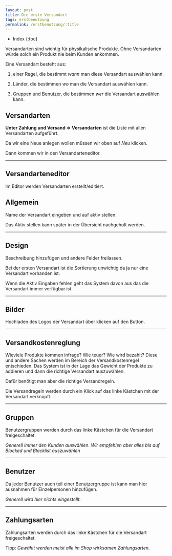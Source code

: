 ```yaml
---
layout: post
title: Die erste Versandart
tags: erstbenutzung
permalink: /erstbenutzung/:title
---
```



+ Index
{:toc}


Versandarten sind wichtig für physikalische Produkte. Ohne Versandarten würde solch ein  Produkt nie beim Kunden ankommen.


Eine Versandart besteht aus:


1. einer Regel, die bestimmt *wann* man diese Versandart auswählen kann.


2. Länder, die bestimmen *wo* man die Versandart auswählen kann.


3. Gruppen und Benutzer, die bestimmen *wer* die Versandart auswählen kann.   


## Versandarten


**Unter Zahlung und Versand => Versandarten** ist die Liste mit allen Versandarten aufgeführt.


Da wir eine Neue anlegen wollen müssen wir oben auf *Neu* klicken.


Dann kommen wir in den Versandarteneditor.


---


## Versandarteneditor


Im Editor werden Versandarten erstellt/editiert.


## Allgemein


Name der Versandart eingeben und auf aktiv stellen.


Das Aktiv stellen kann später in der Übersicht nachgeholt werden.


---


## Design


Beschreibung hinzufügen und andere Felder freilassen.


Bei der ersten Versandart ist die Sortierung unwichtig da ja nur eine Versandart vorhanden ist.


Wenn die Aktiv Eingaben fehlen geht das System davon aus das die Versandart immer verfügbar ist.


---


## Bilder


Hochladen des Logos der Versandart über klicken auf den Button.


---


## Versandkostenreglung


Wieviele Produkte kommen infrage? Wie teuer? Wie wird bezahlt?
Diese und andere Sachen werden im Bereich der Versandkostenregel entschieden.
Das System ist in der Lage das Gewicht der Produkte zu addieren und dann die richtige Versandart auszuwählen.


Dafür benötigt man aber die richtige Versandregeln.


Die Versandregeln werden durch ein Klick auf das linke Kästchen mit der Versandart verknüpft. 


---


## Gruppen 


Benutzergruppen werden durch das linke Kästchen für die Versandart freigeschaltet.


*Generell immer den Kunden auswählen. Wir empfehlen aber alles bis auf Blocked und Blacklist auszuwählen*


---


## Benutzer 


Da jeder Benutzer auch teil einer Benutzergruppe ist kann man hier ausnahmen für Einzelpersonen hinzufügen.


*Generell wird hier nichts eingestellt.*


---


## Zahlungsarten


Zahlungsarten werden durch das linke Kästchen für die Versandart freigeschaltet.


Tipp: *Gewählt werden meist alle im Shop wirksamen Zahlungsarten.*
